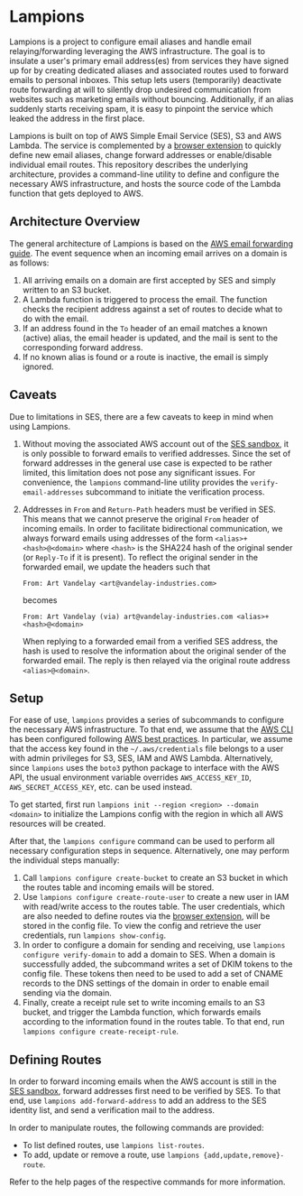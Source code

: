 # Lampions

Lampions is a project to configure email aliases and handle email
relaying/forwarding leveraging the AWS infrastructure.
The goal is to insulate a user's primary email address(es) from services they
have signed up for by creating dedicated aliases and associated routes used to
forward emails to personal inboxes.
This setup lets users (temporarily) deactivate route forwarding at will to
silently drop undesired communication from websites such as marketing emails
without bouncing.
Additionally, if an alias suddenly starts receiving spam, it is easy to
pinpoint the service which leaked the address in the first place.

Lampions is built on top of AWS Simple Email Service (SES), S3 and AWS Lambda.
The service is complemented by a [browser extension] to quickly define new
email aliases, change forward addresses or enable/disable individual email
routes.
This repository describes the underlying architecture, provides a
command-line utility to define and configure the necessary AWS infrastructure,
and hosts the source code of the Lambda function that gets deployed to AWS.

## Architecture Overview

The general architecture of Lampions is based on the [AWS email forwarding
guide].
The event sequence when an incoming email arrives on a domain is as follows:

1. All arriving emails on a domain are first accepted by SES and simply written
   to an S3 bucket.
1. A Lambda function is triggered to process the email.
   The function checks the recipient address against a set of routes to decide
   what to do with the email.
1. If an address found in the `To` header of an email matches a known (active)
   alias, the email header is updated, and the mail is sent to the
   corresponding forward address.
1. If no known alias is found or a route is inactive, the email is simply
   ignored.

## Caveats

Due to limitations in SES, there are a few caveats to keep in mind when using
Lampions.

1. Without moving the associated AWS account out of the [SES sandbox], it is
   only possible to forward emails to verified addresses.
   Since the set of forward addresses in the general use case is expected to be
   rather limited, this limitation does not pose any significant issues.
   For convenience, the `lampions` command-line utility provides the
   `verify-email-addresses` subcommand to initiate the verification process.
1. Addresses in `From` and `Return-Path` headers must be verified in SES.
   This means that we cannot preserve the original `From` header of incoming
   emails.
   In order to facilitate bidirectional communication, we always forward emails
   using addresses of the form `<alias>+<hash>@<domain>` where `<hash>` is the
   SHA224 hash of the original sender (or `Reply-To` if it is present).
   To reflect the original sender in the forwarded email, we update the headers
   such that

   ```raw
   From: Art Vandelay <art@vandelay-industries.com>
   ```

   becomes

   ```raw
   From: Art Vandelay (via) art@vandelay-industries.com <alias>+<hash>@<domain>
   ```

   When replying to a forwarded email from a verified SES address, the hash is
   used to resolve the information about the original sender of the forwarded
   email.
   The reply is then relayed via the original route address `<alias>@<domain>`.

## Setup

For ease of use, `lampions` provides a series of subcommands to configure the
necessary AWS infrastructure.
To that end, we assume that the [AWS CLI] has been configured following [AWS
best practices].
In particular, we assume that the access key found in the `~/.aws/credentials`
file belongs to a user with admin privileges for S3, SES, IAM and AWS Lambda.
Alternatively, since `lampions` uses the `boto3` python package to interface
with the AWS API, the usual environment variable overrides `AWS_ACCESS_KEY_ID`,
`AWS_SECRET_ACCESS_KEY`, etc. can be used instead.

To get started, first run `lampions init --region <region> --domain <domain>`
to initialize the Lampions config with the region in which all AWS resources
will be created.

After that, the `lampions configure` command can be used to perform all
necessary configuration steps in sequence.
Alternatively, one may perform the individual steps manually:

1. Call `lampions configure create-bucket` to create an S3 bucket in which the
   routes table and incoming emails will be stored.
1. Use `lampions configure create-route-user` to create a new user in IAM with
   read/write access to the routes table.
   The user credentials, which are also needed to define routes via the
   [browser extension], will be stored in the config file.
   To view the config and retrieve the user credentials, run `lampions
   show-config`.
1. In order to configure a domain for sending and receiving, use `lampions
   configure verify-domain` to add a domain to SES.
   When a domain is successfully added, the subcommand writes a set of DKIM
   tokens to the config file.
   These tokens then need to be used to add a set of CNAME records to the DNS
   settings of the domain in order to enable email sending via the domain.
1. Finally, create a receipt rule set to write incoming emails to an S3 bucket,
   and trigger the Lambda function, which forwards emails according to the
   information found in the routes table.
   To that end, run `lampions configure create-receipt-rule`.

## Defining Routes

In order to forward incoming emails when the AWS account is still in the [SES
sandbox], forward addresses first need to be verified by SES.
To that end, use `lampions add-forward-address` to add an address to the SES
identity list, and send a verification mail to the address.

In order to manipulate routes, the following commands are provided:

* To list defined routes, use `lampions list-routes`.
* To add, update or remove a route, use `lampions {add,update,remove}-route`.

Refer to the help pages of the respective commands for more information.

[browser extension]: https://github.com/lampions/lampions-browser-extension
[AWS email forwarding guide]: https://aws.amazon.com/blogs/messaging-and-targeting/forward-incoming-email-to-an-external-destination/
[AWS CLI]: https://docs.aws.amazon.com/cli/latest/userguide/cli-chap-configure.html#cli-quick-configuration
[AWS best practices]: https://docs.aws.amazon.com/IAM/latest/UserGuide/getting-started_create-admin-group.html
[SES sandbox]: https://docs.aws.amazon.com/ses/latest/DeveloperGuide/request-production-access.html
